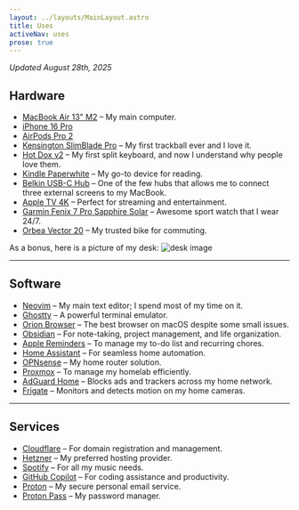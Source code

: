 ```yaml
---
layout: ../layouts/MainLayout.astro
title: Uses
activeNav: uses
prose: true
---
```

_Updated August 28th, 2025_

## **Hardware**

- [MacBook Air 13" M2](https://www.apple.com/macbook-air/) – My main computer.
- [iPhone 16 Pro](https://www.apple.com/iphone/)
- [AirPods Pro 2](https://www.apple.com/airpods-pro/)
- [Kensington SlimBlade Pro](https://www.kensington.com/p/products/electronic-control-solutions/trackball-products/slimblade-pro-trackball/) – My first trackball ever and I love it.
- [Hot Dox v2](https://alpacakeyboards.com/hot-dox-v2/) – My first split keyboard, and now I understand why people love them.
- [Kindle Paperwhite](https://www.amazon.com/All-new-Amazon-Kindle-Paperwhite-glare-free/dp/B0DDZJS3SB) – My go-to device for reading.
- [Belkin USB-C Hub](https://www.belkin.com/p/universal-usb-c-triple-display-dock/P-INC007.html) – One of the few hubs that allows me to connect three external screens to my MacBook.
- [Apple TV 4K](https://www.apple.com/apple-tv-4k/) – Perfect for streaming and entertainment.
- [Garmin Fenix 7 Pro Sapphire Solar](https://www.garmin.com/en-US/p/866191/pn/010-02777-11/) – Awesome sport watch that I wear 24/7.
- [Orbea Vector 20](https://www.orbea.com/gb-en/bicycles/urban/vector/cat/vector-20) – My trusted bike for commuting.

As a bonus, here is a picture of my desk:
![desk image](assets/images/uses/desk.jpg)

---

## **Software**

- [Neovim](https://neovim.io) – My main text editor; I spend most of my time on it.
- [Ghostty](https://github.com/ghostty-org/ghostty) – A powerful terminal emulator.
- [Orion Browser](https://kagi.com/orion/) – The best browser on macOS despite some small issues.
- [Obsidian](https://obsidian.md) – For note-taking, project management, and life organization.
- [Apple Reminders](https://www.icloud.com/reminders) – To manage my to-do list and recurring chores.
- [Home Assistant](https://www.home-assistant.io/) – For seamless home automation.
- [OPNsense](https://opnsense.org/) – My home router solution.
- [Proxmox](https://www.proxmox.com/en/proxmox-ve) – To manage my homelab efficiently.
- [AdGuard Home](https://adguard.com/adguard-home/overview.html) – Blocks ads and trackers across my home network.
- [Frigate](https://frigate.video/) – Monitors and detects motion on my home cameras.

---

## **Services**

- [Cloudflare](https://www.cloudflare.com/) – For domain registration and management.
- [Hetzner](https://www.hetzner.com/) – My preferred hosting provider.
- [Spotify](https://www.spotify.com/) – For all my music needs.
- [GitHub Copilot](https://github.com/features/copilot) – For coding assistance and productivity.
- [Proton](https://proton.me/mail) – My secure personal email service.
- [Proton Pass](https://proton.me/fr/pass) – My password manager.

